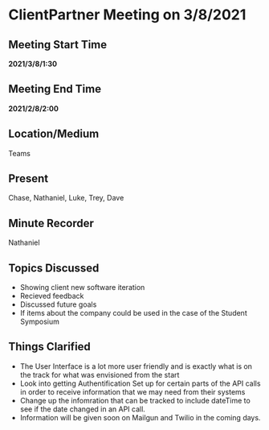 # ClientPartner Meeting on 3/8/2021

## Meeting Start Time

**2021/3/8/1:30** 

## Meeting End Time

**2021/2/8/2:00**

## Location/Medium

Teams

## Present

Chase,
Nathaniel,
Luke,
Trey,
Dave

## Minute Recorder

Nathaniel

## Topics Discussed

-	Showing client new software iteration
-   Recieved feedback
-   Discussed future goals
-   If items about the company could be used in the case of the Student Symposium 

## Things Clarified

-	The User Interface is a lot more user friendly and is exactly what is on the track for what was envisioned from the start
- Look into getting Authentification Set up for certain parts of the API calls in order to receive information that we may need from their systems
- Change up the infomration that can be tracked to include dateTime to see if the date changed in an API call. 
- Information will be given soon on Mailgun and Twilio in the coming days. 
